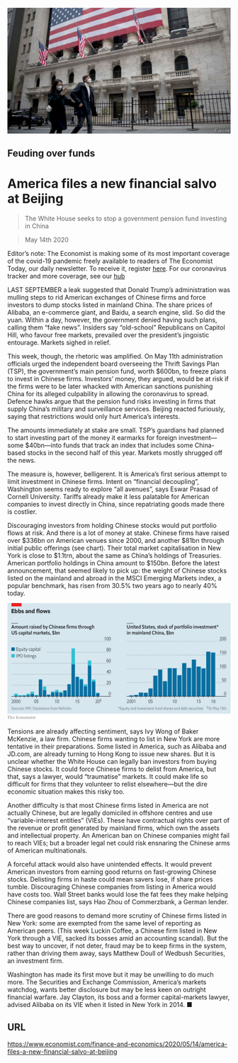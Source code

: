 ![](./images/20200516_FNP501.jpg)

## Feuding over funds

# America files a new financial salvo at Beijing

> The White House seeks to stop a government pension fund investing in China

> May 14th 2020

Editor’s note: The Economist is making some of its most important coverage of the covid-19 pandemic freely available to readers of The Economist Today, our daily newsletter. To receive it, register [here](https://www.economist.com//newslettersignup). For our coronavirus tracker and more coverage, see our [hub](https://www.economist.com//coronavirus)

LAST SEPTEMBER a leak suggested that Donald Trump’s administration was mulling steps to rid American exchanges of Chinese firms and force investors to dump stocks listed in mainland China. The share prices of Alibaba, an e-commerce giant, and Baidu, a search engine, slid. So did the yuan. Within a day, however, the government denied having such plans, calling them “fake news”. Insiders say “old-school” Republicans on Capitol Hill, who favour free markets, prevailed over the president’s jingoistic entourage. Markets sighed in relief.

This week, though, the rhetoric was amplified. On May 11th administration officials urged the independent board overseeing the Thrift Savings Plan (TSP), the government’s main pension fund, worth $600bn, to freeze plans to invest in Chinese firms. Investors’ money, they argued, would be at risk if the firms were to be later whacked with American sanctions punishing China for its alleged culpability in allowing the coronavirus to spread. Defence hawks argue that the pension fund risks investing in firms that supply China’s military and surveillance services. Beijing reacted furiously, saying that restrictions would only hurt America’s interests.

The amounts immediately at stake are small. TSP’s guardians had planned to start investing part of the money it earmarks for foreign investment—some $40bn—into funds that track an index that includes some China-based stocks in the second half of this year. Markets mostly shrugged off the news.

The measure is, however, belligerent. It is America’s first serious attempt to limit investment in Chinese firms. Intent on “financial decoupling”, Washington seems ready to explore “all avenues”, says Eswar Prasad of Cornell University. Tariffs already make it less palatable for American companies to invest directly in China, since repatriating goods made there is costlier.

Discouraging investors from holding Chinese stocks would put portfolio flows at risk. And there is a lot of money at stake. Chinese firms have raised over $336bn on American venues since 2000, and another $81bn through initial public offerings (see chart). Their total market capitalisation in New York is close to $1.1trn, about the same as China’s holdings of Treasuries. American portfolio holdings in China amount to $150bn. Before the latest announcement, that seemed likely to pick up: the weight of Chinese stocks listed on the mainland and abroad in the MSCI Emerging Markets index, a popular benchmark, has risen from 30.5% two years ago to nearly 40% today.



![](./images/20200516_FNC604.png)

Tensions are already affecting sentiment, says Ivy Wong of Baker McKenzie, a law firm. Chinese firms wanting to list in New York are more tentative in their preparations. Some listed in America, such as Alibaba and JD.com, are already turning to Hong Kong to issue new shares. But it is unclear whether the White House can legally ban investors from buying Chinese stocks. It could force Chinese firms to delist from America, but that, says a lawyer, would “traumatise” markets. It could make life so difficult for firms that they volunteer to relist elsewhere—but the dire economic situation makes this risky too.

Another difficulty is that most Chinese firms listed in America are not actually Chinese, but are legally domiciled in offshore centres and use “variable-interest entities” (VIEs). These have contractual rights over part of the revenue or profit generated by mainland firms, which own the assets and intellectual property. An American ban on Chinese companies might fail to reach VIEs; but a broader legal net could risk ensnaring the Chinese arms of American multinationals.

A forceful attack would also have unintended effects. It would prevent American investors from earning good returns on fast-growing Chinese stocks. Delisting firms in haste could mean savers lose, if share prices tumble. Discouraging Chinese companies from listing in America would have costs too. Wall Street banks would lose the fat fees they make helping Chinese companies list, says Hao Zhou of Commerzbank, a German lender.

There are good reasons to demand more scrutiny of Chinese firms listed in New York: some are exempted from the same level of reporting as American peers. (This week Luckin Coffee, a Chinese firm listed in New York through a VIE, sacked its bosses amid an accounting scandal). But the best way to uncover, if not deter, fraud may be to keep firms in the system, rather than driving them away, says Matthew Doull of Wedbush Securities, an investment firm.

Washington has made its first move but it may be unwilling to do much more. The Securities and Exchange Commission, America’s markets watchdog, wants better disclosure but may be less keen on outright financial warfare. Jay Clayton, its boss and a former capital-markets lawyer, advised Alibaba on its VIE when it listed in New York in 2014. ■

## URL

https://www.economist.com/finance-and-economics/2020/05/14/america-files-a-new-financial-salvo-at-beijing
